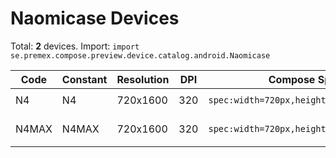 # Naomicase Devices

Total: **2** devices. Import: `import se.premex.compose.preview.device.catalog.android.Naomicase`

| Code | Constant | Resolution | DPI | Compose Spec | Preview Usage |
|------|----------|------------|-----|-------------|---------------|
| N4 | N4 | 720x1600 | 320 | `spec:width=720px,height=1600px,dpi=320` | `@Preview(device = Naomicase.N4)` |
| N4MAX | N4MAX | 720x1600 | 320 | `spec:width=720px,height=1600px,dpi=320` | `@Preview(device = Naomicase.N4MAX)` |

<!-- Generated automatically. Do not edit manually. -->
